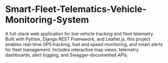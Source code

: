 # Smart-Fleet-Telematics-Vehicle-Monitoring-System
A full-stack web application for live vehicle tracking and fleet telemetry. Built with Python, Django REST Framework, and Leaflet.js, this project enables real-time GPS tracking, fuel and speed monitoring, and smart alerts for fleet management. Includes interactive map views, telemetry dashboards, alert logging, and Swagger-documented APIs.
